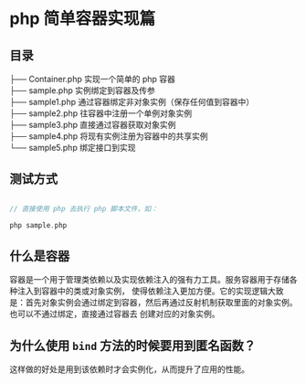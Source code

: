 # php 简单容器实现篇

## 目录

├── Container.php  实现一个简单的 php 容器  
├── sample.php  实例绑定到容器及传参  
├── sample1.php  通过容器绑定非对象实例（保存任何值到容器中）  
├── sample2.php  往容器中注册一个单例对象实例  
├── sample3.php  直接通过容器获取对象实例  
├── sample4.php  将现有实例注册为容器中的共享实例  
└── sample5.php  绑定接口到实现  

## 测试方式

```php

// 直接使用 php 去执行 php 脚本文件，如：

php sample.php

```

## 什么是容器

容器是一个用于管理类依赖以及实现依赖注入的强有力工具。服务容器用于存储各种注入到容器中的类或对象实例，
使得依赖注入更加方便。它的实现逻辑大致是：首先对象实例会通过绑定到容器，然后再通过反射机制获取里面的对象实例。也可以不通过绑定，直接通过容器去
创建对应的对象实例。

## 为什么使用 `bind` 方法的时候要用到匿名函数？

这样做的好处是用到该依赖时才会实例化，从而提升了应用的性能。
